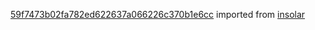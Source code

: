 [59f7473b02fa782ed622637a066226c370b1e6cc](https://github.com/insolar/insolar/commit/59f7473b02fa782ed622637a066226c370b1e6cc) imported from [insolar](https://github.com/insolar/insolar)
